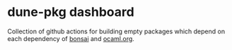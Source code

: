 # dune-pkg dashboard

Collection of github actions for building empty packages which depend on each
dependency of [bonsai](https://github.com/janestreet/bonsai) and
[ocaml.org](https://github.com/ocaml/ocaml.org).

